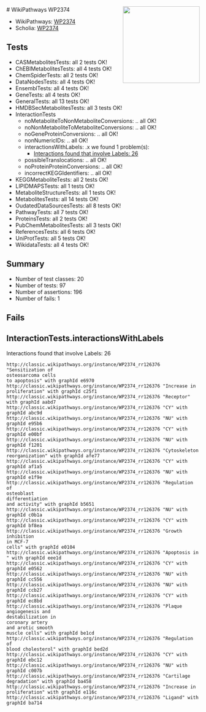 <img style="float: right; width: 200px" src="https://upload.wikimedia.org/wikipedia/commons/thumb/8/83/Wplogo_with_text_500.png/640px-Wplogo_with_text_500.png" />
# WikiPathways WP2374

* WikiPathways: [WP2374](https://wikipathways.org/pathways/WP2374)
* Scholia: [WP2374](https://scholia.toolforge.org/wikipathways/WP2374)
## Tests
* CASMetabolitesTests: all 2 tests OK!
* ChEBIMetabolitesTests: all 4 tests OK!
* ChemSpiderTests: all 2 tests OK!
* DataNodesTests: all 4 tests OK!
* EnsemblTests: all 4 tests OK!
* GeneTests: all 4 tests OK!
* GeneralTests: all 13 tests OK!
* HMDBSecMetabolitesTests: all 3 tests OK!
* InteractionTests
    * noMetaboliteToNonMetaboliteConversions: .. all OK!
    * noNonMetaboliteToMetaboliteConversions: .. all OK!
    * noGeneProteinConversions: .. all OK!
    * nonNumericIDs: .. all OK!
    * interactionsWithLabels: .x we found 1 problem(s):
        * [Interactions found that involve Labels: 26](#fe97a8dd)
    * possibleTranslocations: .. all OK!
    * noProteinProteinConversions: .. all OK!
    * incorrectKEGGIdentifiers: .. all OK!
* KEGGMetaboliteTests: all 2 tests OK!
* LIPIDMAPSTests: all 1 tests OK!
* MetaboliteStructureTests: all 1 tests OK!
* MetabolitesTests: all 14 tests OK!
* OudatedDataSourcesTests: all 8 tests OK!
* PathwayTests: all 7 tests OK!
* ProteinsTests: all 2 tests OK!
* PubChemMetabolitesTests: all 3 tests OK!
* ReferencesTests: all 6 tests OK!
* UniProtTests: all 5 tests OK!
* WikidataTests: all 4 tests OK!


## Summary

* Number of test classes: 20
* Number of tests: 97
* Number of assertions: 196
* Number of fails: 1

## Fails

<a name="fe97a8dd" />

## InteractionTests.interactionsWithLabels

Interactions found that involve Labels: 26
```
http://classic.wikipathways.org/instance/WP2374_rr126376 "Sensitization of 
osteosarcoma cells
to apoptosis" with graphId e6970
http://classic.wikipathways.org/instance/WP2374_rr126376 "Increase in 
proliferation" with graphId c25f1
http://classic.wikipathways.org/instance/WP2374_rr126376 "Receptor" with graphId aabd7
http://classic.wikipathways.org/instance/WP2374_rr126376 "CY" with graphId abc9d
http://classic.wikipathways.org/instance/WP2374_rr126376 "NU" with graphId e95b6
http://classic.wikipathways.org/instance/WP2374_rr126376 "CY" with graphId e00bf
http://classic.wikipathways.org/instance/WP2374_rr126376 "NU" with graphId f1201
http://classic.wikipathways.org/instance/WP2374_rr126376 "Cytoskeleton
reorganization" with graphId afe77
http://classic.wikipathways.org/instance/WP2374_rr126376 "CY" with graphId af1a5
http://classic.wikipathways.org/instance/WP2374_rr126376 "NU" with graphId e1f9e
http://classic.wikipathways.org/instance/WP2374_rr126376 "Regulation of 
osteoblast
differentiation
and activity" with graphId b5651
http://classic.wikipathways.org/instance/WP2374_rr126376 "NU" with graphId c0b1a
http://classic.wikipathways.org/instance/WP2374_rr126376 "CY" with graphId bf8ea
http://classic.wikipathways.org/instance/WP2374_rr126376 "Growth
inhibition
in MCF-7
cells" with graphId e0104
http://classic.wikipathways.org/instance/WP2374_rr126376 "Apoptosis in 
" with graphId eee1d
http://classic.wikipathways.org/instance/WP2374_rr126376 "CY" with graphId e0562
http://classic.wikipathways.org/instance/WP2374_rr126376 "NU" with graphId cc556
http://classic.wikipathways.org/instance/WP2374_rr126376 "NU" with graphId ccb27
http://classic.wikipathways.org/instance/WP2374_rr126376 "CY" with graphId ec8bd
http://classic.wikipathways.org/instance/WP2374_rr126376 "Plaque
angiogenesis and 
destabilization in
coronary artery
and arotic smooth
muscle cells" with graphId be1cd
http://classic.wikipathways.org/instance/WP2374_rr126376 "Regulation of
blood cholesterol" with graphId bed2d
http://classic.wikipathways.org/instance/WP2374_rr126376 "CY" with graphId ebc12
http://classic.wikipathways.org/instance/WP2374_rr126376 "NU" with graphId c007b
http://classic.wikipathways.org/instance/WP2374_rr126376 "Cartilage
degradation" with graphId ba458
http://classic.wikipathways.org/instance/WP2374_rr126376 "Increase in 
proliferation" with graphId e116c
http://classic.wikipathways.org/instance/WP2374_rr126376 "Ligand" with graphId ba714
```

